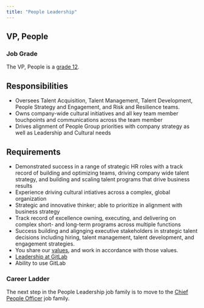 ```yaml
---
title: "People Leadership"
---
```


## VP, People

### Job Grade

The VP, People is a [grade 12](/handbook/total-rewards/compensation/compensation-calculator/#gitlab-job-grades).

## Responsibilities

- Oversees Talent Acquisition, Talent Management, Talent Development, People Strategy and Engagement, and Risk and Resilience teams.
- Owns company-wide cultural initiatives and all key team member touchpoints and communications across the team member
- Drives alignment of People Group priorities with company strategy as well as Leadership and Cultural needs

## Requirements

- Demonstrated success in a range of strategic HR roles with a track record of building and optimizing teams, driving company wide talent strategy, and building and scaling talent programs that drive business results
- Experience driving cultural intiatives across a complex, global organization  
- Strategic and innovative thinker; able to prioritize in alignment with business strategy
- Track record of excellence owning, executing, and delivering on complex short- and long-term programs across multiple functions
- Success building and alignging executive stakeholders in strategic talent decisions including hiring, talent management, talent development, and engagement strategies.
- You share our [values](/handbook/values/), and work in accordance with those values.
- [Leadership at GitLab](/handbook/company/structure/#director-group)
- Ability to use GitLab

### Career Ladder

The next step in the People Leadership job family is to move to the [Chief People Officer](/job-families/people-group/chief-people-officer/) job family.
